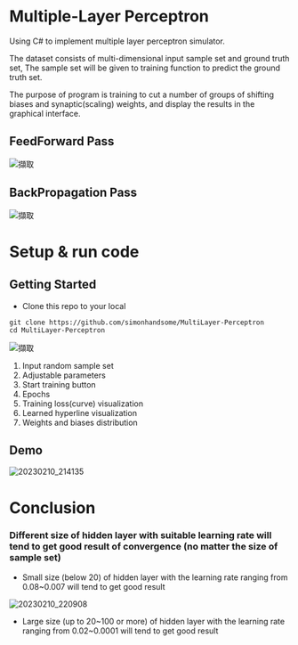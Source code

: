 # Multiple-Layer Perceptron
Using C# to implement multiple layer perceptron simulator.

The dataset consists of multi-dimensional input sample set and ground truth set, The sample set will be given to training function to predict the ground truth set.

The purpose of program is training to cut a number of groups of shifting biases and synaptic(scaling) weights, and display the results in the graphical interface.

## FeedForward Pass
![擷取](https://user-images.githubusercontent.com/31026907/218099407-7b633069-d07e-4d55-a40e-3cfbf041f898.PNG)


## BackPropagation Pass
![擷取](https://user-images.githubusercontent.com/31026907/218099875-c1987303-799b-4921-a976-81ae5f2a3eb6.PNG)


# Setup & run code

## Getting Started
- Clone this repo to your local

```
git clone https://github.com/simonhandsome/MultiLayer-Perceptron
cd MultiLayer-Perceptron
```

![擷取](https://user-images.githubusercontent.com/31026907/218102800-2a904e69-1d40-4402-8232-66b0eb9c71ef.PNG)

1. Input random sample set
2. Adjustable parameters
3. Start training button
4. Epochs
5. Training loss(curve) visualization
6. Learned hyperline visualization
7. Weights and biases distribution

## Demo
![20230210_214135](https://user-images.githubusercontent.com/31026907/218107731-bb23dd17-0435-4c62-8688-4c06e4bf7af7.gif)

# Conclusion
### Different size of hidden layer with suitable learning rate will tend to get good result of convergence (no matter the size of sample set)

- Small size (below 20) of hidden layer with the learning rate ranging from 0.08~0.007 will tend to get good result

![20230210_220908](https://user-images.githubusercontent.com/31026907/218112653-ce69aee4-4a7c-4d63-9a15-2427b3a62d07.gif)

- Large size (up to 20~100 or more) of hidden layer with the learning rate ranging from 0.02~0.0001 will tend to get good result
